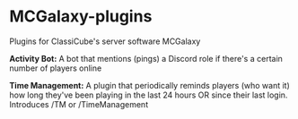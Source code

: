 # MCGalaxy-plugins
Plugins for ClassiCube's server software MCGalaxy

<b>Activity Bot:</b>
A bot that mentions (pings) a Discord role if there's a certain number of players online

<b>Time Management:</b>
A plugin that periodically reminds players (who want it) how long they've been playing in the last 24 hours OR since their last login. Introduces /TM or /TimeManagement
